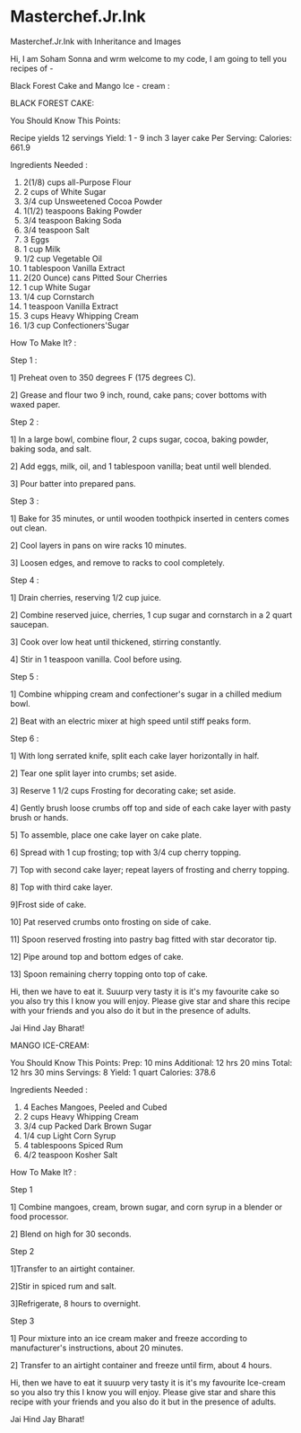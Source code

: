 # Masterchef.Jr.Ink
Masterchef.Jr.Ink with Inheritance and Images

Hi, I am Soham Sonna and wrm welcome to my code, I am going to tell you recipes of - 

Black Forest Cake and Mango Ice - cream :



BLACK FOREST CAKE:

You Should Know This Points:

Recipe yields 12 servings
Yield: 1 - 9 inch 3 layer cake
Per Serving: Calories: 661.9


Ingredients Needed :
1. 2(1/8)  cups all-Purpose Flour
2. 2  cups of White Sugar
3. 3/4  cup Unsweetened Cocoa Powder
4. 1(1/2)  teaspoons Baking Powder
5. 3/4  teaspoon Baking Soda
6. 3/4  teaspoon Salt
7. 3  Eggs
8. 1  cup Milk
9. 1/2  cup Vegetable Oil
10. 1  tablespoon Vanilla Extract
11. 2(20 Ounce)  cans Pitted Sour Cherries
12. 1  cup White Sugar
13. 1/4  cup Cornstarch
14. 1  teaspoon Vanilla Extract
15. 3  cups Heavy Whipping Cream
16. 1/3  cup Confectioners'Sugar


How To Make It? :


Step 1 :

1] Preheat oven to 350 degrees F (175 degrees C). 

2] Grease and flour two 9 inch, round, cake pans; cover bottoms with waxed paper.


Step 2 :

1] In a large bowl, combine flour, 2 cups sugar, cocoa, baking powder, baking soda, and salt. 

2] Add eggs, milk, oil, and 1 tablespoon vanilla; beat until well blended. 

3] Pour batter into prepared pans.


Step 3 :

1] Bake for 35 minutes, or until wooden toothpick inserted in centers comes out clean. 

2] Cool layers in pans on wire racks 10 minutes.

3] Loosen edges, and remove to racks to cool completely.


Step 4 : 

1] Drain cherries, reserving 1/2 cup juice. 

2] Combine reserved juice, cherries, 1 cup sugar and cornstarch in a 2 quart saucepan. 

3] Cook over low heat until thickened, stirring constantly. 

4] Stir in 1 teaspoon vanilla. Cool before using.


Step 5 :

1] Combine whipping cream and confectioner's sugar in a chilled medium bowl. 

2] Beat with an electric mixer at high speed until stiff peaks form.


Step 6 :

1] With long serrated knife, split each cake layer horizontally in half. 

2] Tear one split layer into crumbs; set aside. 

3] Reserve 1 1/2 cups Frosting for decorating cake; set aside. 

4] Gently brush loose crumbs off top and side of each cake layer with pasty brush or hands. 

5] To assemble, place one cake layer on cake plate. 

6] Spread with 1 cup frosting; top with 3/4 cup cherry topping. 

7] Top with second cake layer; repeat layers of frosting and cherry topping. 

8] Top with third cake layer. 

9]Frost side of cake. 

10] Pat reserved crumbs onto frosting on side of cake. 

11] Spoon reserved frosting into pastry bag fitted with star decorator tip. 

12] Pipe around top and bottom edges of cake. 

13] Spoon remaining cherry topping onto top of cake.

Hi, then we have to eat it. Suuurp very tasty it is it's my favourite cake so you also try this I know you will enjoy. Please give star and share this recipe with your friends and you also do it but in the presence of adults. 

Jai Hind Jay Bharat!


MANGO ICE-CREAM:


You Should Know This Points:
Prep: 10 mins
Additional: 12 hrs 20 mins
Total: 12 hrs 30 mins
Servings: 8
Yield: 1 quart
Calories: 378.6



Ingredients Needed :
1. 4 Eaches Mangoes, Peeled and Cubed
2. 2 cups Heavy Whipping Cream
3. 3/4 cup Packed Dark Brown Sugar
4. 1/4 cup Light Corn Syrup
5. 4 tablespoons Spiced Rum
6. 4/2 teaspoon Kosher Salt 

How To Make It? :

Step 1

1] Combine mangoes, cream, brown sugar, and corn syrup in a blender or food processor. 

2] Blend on high for 30 seconds.

Step 2

1]Transfer to an airtight container. 

2]Stir in spiced rum and salt. 

3]Refrigerate, 8 hours to overnight.

Step 3

1] Pour mixture into an ice cream maker and freeze according to manufacturer's instructions, about 20 minutes.  

2] Transfer to an airtight container and freeze until firm, about 4 hours.

Hi, then we have to eat it suuurp very tasty it is it's my favourite Ice-cream so you also try this I know you will enjoy. Please give star and share this recipe with your friends and you also do it but in the presence of adults. 

Jai Hind Jay Bharat!